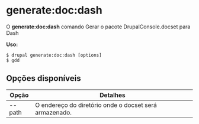 # generate:doc:dash
O **generate:doc:dash** comando Gerar o pacote DrupalConsole.docset para Dash

**Uso:**
```
$ drupal generate:doc:dash [options] 
$ gdd  
```

## Opções disponíveis
Opção | Detalhes
-------|-------------
--path | O endereço do diretório onde o docset será armazenado.
